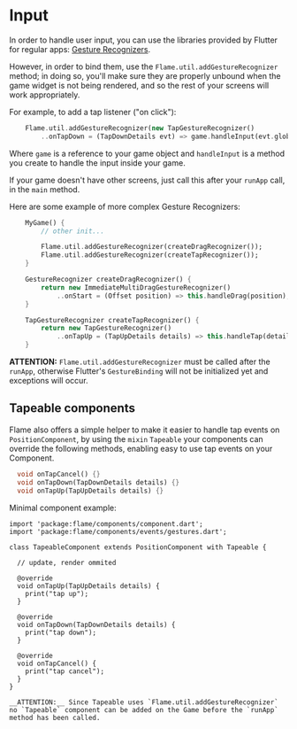 # Input

In order to handle user input, you can use the libraries provided by Flutter for regular apps: [Gesture Recognizers](https://flutter.io/gestures/).

However, in order to bind them, use the `Flame.util.addGestureRecognizer` method; in doing so, you'll make sure they are properly unbound when the game widget is not being rendered, and so the rest of your screens will work appropriately.

For example, to add a tap listener ("on click"):

```dart
    Flame.util.addGestureRecognizer(new TapGestureRecognizer()
        ..onTapDown = (TapDownDetails evt) => game.handleInput(evt.globalPosition.dx, evt.globalPosition.dy));
```

Where `game` is a reference to your game object and `handleInput` is a method you create to handle the input inside your game.

If your game doesn't have other screens, just call this after your `runApp` call, in the `main` method.

Here are some example of more complex Gesture Recognizers:

```dart
    MyGame() {
        // other init...

        Flame.util.addGestureRecognizer(createDragRecognizer());
        Flame.util.addGestureRecognizer(createTapRecognizer());
    }

    GestureRecognizer createDragRecognizer() {
        return new ImmediateMultiDragGestureRecognizer()
            ..onStart = (Offset position) => this.handleDrag(position);
    }

    TapGestureRecognizer createTapRecognizer() {
        return new TapGestureRecognizer()
            ..onTapUp = (TapUpDetails details) => this.handleTap(details.globalPosition);;
    }
```
__ATTENTION:__ `Flame.util.addGestureRecognizer` must be called after the `runApp`, otherwise Flutter's `GestureBinding` will not be initialized yet and exceptions will occur.

## Tapeable components

Flame also offers a simple helper to make it easier to handle tap events on `PositionComponent`, by using the `mixin` `Tapeable` your components can override the following methods, enabling easy to use tap events on your Component. 

```dart
  void onTapCancel() {}
  void onTapDown(TapDownDetails details) {}
  void onTapUp(TapUpDetails details) {}
```

Minimal component example:

```
import 'package:flame/components/component.dart';
import 'package:flame/components/events/gestures.dart';

class TapeableComponent extends PositionComponent with Tapeable {

  // update, render ommited

  @override
  void onTapUp(TapUpDetails details) {
    print("tap up");
  }

  @override
  void onTapDown(TapDownDetails details) {
    print("tap down");
  }

  @override
  void onTapCancel() {
    print("tap cancel");
  }
}

__ATTENTION:__ Since Tapeable uses `Flame.util.addGestureRecognizer` no `Tapeable` component can be added on the Game before the `runApp` method has been called.

